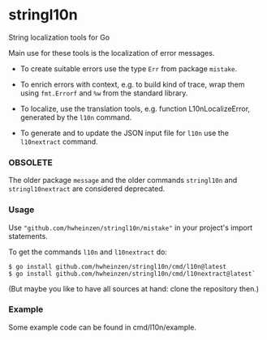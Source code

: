 # stringl10n
String localization tools for Go

Main use for these tools is the localization of error messages.

- To create suitable errors use the type `Err` from package `mistake`.

- To enrich errors with context, e.g. to build kind of trace, wrap them using `fmt.Errorf` and `%w` from the standard library.

- To localize, use the translation tools, e.g. function L10nLocalizeError, generated by the `l10n` command.

- To generate and to update the JSON input file for `l10n` use the `l10nextract` command.


### OBSOLETE
The older package `message` and the older commands `stringl10n` and `stringl10nextract` are considered deprecated.


### Usage
Use `"github.com/hwheinzen/stringl10n/mistake"` in your project's import statements.

To get the commands `l10n` and `l10nextract` do:

```
$ go install github.com/hwheinzen/stringl10n/cmd/l10n@latest
$ go install github.com/hwheinzen/stringl10n/cmd/l10nextract@latest`
```

(But maybe you like to have all sources at hand: clone the repository then.)


### Example
Some example code can be found in cmd/l10n/example.
